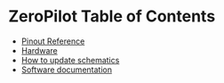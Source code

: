 
# ZeroPilot Table of Contents

- [Pinout Reference](pinout_reference)
- [Hardware](hardware)
- [How to update schematics](how_to_update_schematics)
- [Software documentation](software_installation)
